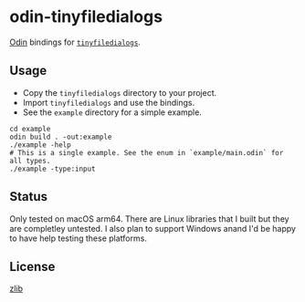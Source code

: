 # odin-tinyfiledialogs

[Odin](https://odin-lang.org/) bindings for [`tinyfiledialogs`](https://sourceforge.net/projects/tinyfiledialogs/).

## Usage

- Copy the `tinyfiledialogs` directory to your project.
- Import `tinyfiledialogs` and use the bindings.
- See the `example` directory for a simple example.

```
cd example
odin build . -out:example
./example -help
# This is a single example. See the enum in `example/main.odin` for all types.
./example -type:input
```

## Status

Only tested on macOS arm64. There are Linux libraries that I built but they are completley untested. I also plan to support Windows anand I'd be happy to have help testing these platforms.

## License

[zlib](https://opensource.org/license/zlib)
